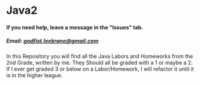 # Java2
#### If you need help, leave a message in the "Issues" tab.
##### Email: godfist.leekrane@gmail.com
In this Repository you will find all the Java Labors and Homeworks from the 2nd Grade, written by me.
They Should all be graded with a 1 or maybe a 2.
If I ever get graded 3 or below on a Labor/Homework, I will refactor it until it is in the higher league.
